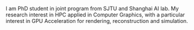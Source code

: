 I am PhD student in joint program from SJTU and Shanghai AI lab. My research interest in HPC applied in Computer Graphics, with a particular interest in GPU Acceleration for rendering, reconstruction and simulation.
